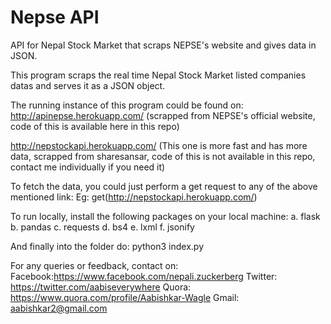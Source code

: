 # Nepse API
API for Nepal Stock Market that scraps NEPSE's website and gives data in JSON.

This program scraps the real time Nepal Stock Market listed companies datas and serves it as a JSON object.

The running instance of this program could be found on:
http://apinepse.herokuapp.com/ (scrapped from NEPSE's official website, code of this is available here in this repo)

http://nepstockapi.herokuapp.com/ (This one is more fast and has more data, scrapped from sharesansar, code of this is not available in this repo, contact me individually if you need it)

To fetch the data, you could just perform a get request to any of the above mentioned link: Eg:
  get(http://nepstockapi.herokuapp.com/)

To run locally, install the following packages on your local machine:
a. flask
b. pandas
c. requests
d. bs4
e. lxml
f. jsonify

And finally into the folder do:
  python3 index.py

For any queries or feedback, contact on:
Facebook:https://www.facebook.com/nepali.zuckerberg
Twitter: https://twitter.com/aabiseverywhere
Quora: https://www.quora.com/profile/Aabishkar-Wagle
Gmail: aabishkar2@gmail.com
